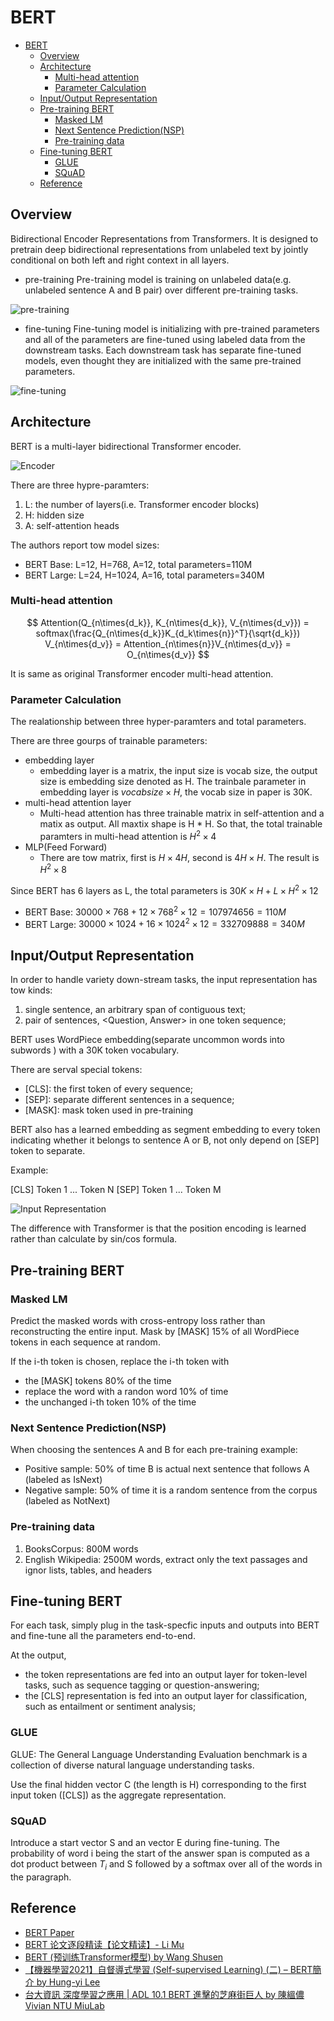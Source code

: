 # BERT

- [BERT](#bert)
  - [Overview](#overview)
  - [Architecture](#architecture)
    - [Multi-head attention](#multi-head-attention)
    - [Parameter Calculation](#parameter-calculation)
  - [Input/Output Representation](#inputoutput-representation)
  - [Pre-training BERT](#pre-training-bert)
    - [Masked LM](#masked-lm)
    - [Next Sentence Prediction(NSP)](#next-sentence-predictionnsp)
    - [Pre-training data](#pre-training-data)
  - [Fine-tuning BERT](#fine-tuning-bert)
    - [GLUE](#glue)
    - [SQuAD](#squad)
  - [Reference](#reference)

## Overview

Bidirectional Encoder Representations from Transformers. It is designed to pretrain deep bidirectional representations from unlabeled text by jointly conditional on both left and right context in all layers.

- pre-training
Pre-training model is training on unlabeled data(e.g. unlabeled sentence A and B pair) over different pre-training tasks.

![pre-training](./.images/pre-training.png)

- fine-tuning
Fine-tuning model is initializing with pre-trained parameters and all of the parameters are fine-tuned using labeled data from the downstream tasks. Each downstream task has separate fine-tuned models, even thought they are initialized with the same pre-trained parameters.

![fine-tuning](./.images/fine-tuning.png)

## Architecture

BERT is a multi-layer bidirectional Transformer encoder.

![Encoder](./.images/Encoder.PNG)

There are three hypre-paramters:
1. L: the number of layers(i.e. Transformer encoder blocks)
2. H: hidden size
3. A: self-attention heads

The authors report tow model sizes:
- BERT Base: L=12, H=768, A=12, total parameters=110M
- BERT Large: L=24, H=1024, A=16, total parameters=340M

### Multi-head attention

$$
Attention(Q_{n\times{d_k}}, K_{n\times{d_k}}, V_{n\times{d_v}}) = softmax(\frac{Q_{n\times{d_k}}K_{d_k\times{n}}^T}{\sqrt{d_k}}) V_{n\times{d_v}} = Attention_{n\times{n}}V_{n\times{d_v}} = O_{n\times{d_v}}
$$

It is same as original Transformer encoder multi-head attention.

### Parameter Calculation

The realationship between three hyper-paramters and total parameters.

There are three gourps of trainable parameters:

- embedding layer
  - embedding layer is a matrix, the input size is vocab size, the output size is embedding size denoted as H. The trainbale parameter in embedding layer is $vocab size \times H$, the vocab size in paper is 30K.
- multi-head attention layer
  - Multi-head attention has three trainable matrix in self-attention and a matix as output. All maxtix shape is H * H. So that, the total trainable paramters in multi-head attention is $H^2\times4$
- MLP(Feed Forward)
  - There are tow matrix, first is $H \times 4H$, second is $4H \times H$. The result is $H^2 \times 8$

Since BERT has 6 layers as L, the total parameters is $30K \times H + L \times H^2 \times 12$

- BERT Base: $30000 \times 768 + 12 \times 768^2 \times 12 = 107974656 = 110M$
- BERT Large: $30000 \times 1024 + 16 \times 1024^2 \times 12 = 332709888 = 340M$

## Input/Output Representation

In order to handle variety down-stream tasks, the input representation has tow kinds:
1. single sentence, an arbitrary span of contiguous text;
2. pair of sentences, <Question, Answer> in one token sequence;

BERT uses WordPiece embedding(separate uncommon words into subwords ) with a 30K token vocabulary.

There are serval special tokens:
- [CLS]: the first token of every sequence;
- [SEP]: separate different sentences in a sequence;
- [MASK]: mask token used in pre-training

BERT also has a learned embedding as segment embedding to every token indicating whether it belongs to sentence A or B, not only depend on [SEP] token to separate.

Example:

[CLS] Token 1 ... Token N [SEP] Token 1 ... Token M

![Input Representation](./.images/Input%20Representation.png)

The difference with Transformer is that the position encoding is learned rather than calculate by sin/cos formula.

## Pre-training BERT

### Masked LM

Predict the masked words with cross-entropy loss rather than reconstructing the entire input. Mask by [MASK] 15% of all WordPiece tokens in each sequence at random.

If the i-th token is chosen, replace the i-th token with
- the [MASK] tokens 80% of the time
- replace the word with a randon word 10% of time
- the unchanged i-th token 10% of the time

### Next Sentence Prediction(NSP)

When choosing the sentences A and B for each pre-training example:
- Positive sample: 50% of time B is actual next sentence that follows A (labeled as IsNext)
- Negative sample: 50% of time it is a random sentence from the corpus (labeled as NotNext)

### Pre-training data

1. BooksCorpus: 800M words
2. English Wikipedia: 2500M words, extract only the text passages and ignor lists, tables, and headers

## Fine-tuning BERT

For each task, simply plug in the task-specfic inputs and outputs into BERT and fine-tune all the parameters end-to-end.

At the output,
- the token representations are fed into an output layer for token-level tasks, such as sequence tagging or question-answering;
- the [CLS] representation is fed into an output layer for classification, such as entailment or sentiment analysis;

### GLUE

GLUE: The General Language Understanding Evaluation benchmark is a collection of diverse natural language understanding tasks.

Use the final hidden vector C (the length is H) corresponding to the first input token ([CLS]) as the aggregate representation.

### SQuAD

Introduce a start vector S and an vector E during fine-tuning. The probability of word i being the start of the answer span is computed as a dot product between $T_i$ and S followed by a softmax over all of the words in the paragraph.

## Reference

- [BERT Paper](extension://oikmahiipjniocckomdccmplodldodja/pdf-viewer/web/viewer.html?file=https%3A%2F%2Faclanthology.org%2FN19-1423.pdf)
- [BERT 论文逐段精读【论文精读】- Li Mu ](https://www.bilibili.com/video/BV1PL411M7eQ/?share_source=copy_web&vd_source=3157022a9ba8a59e9a2cac56650df970)
- [BERT (预训练Transformer模型) by Wang Shusen](https://youtu.be/UlC6AjQWao8?si=i2AqejsiNZjFGkJi)
- [【機器學習2021】自督導式學習 (Self-supervised Learning) (二) – BERT簡介 by Hung-yi Lee](https://youtu.be/gh0hewYkjgo?si=YfGVFwq7JYXLjBQA)
- [台大資訊 深度學習之應用 | ADL 10.1 BERT 進擊的芝麻街巨人 by 陳縕儂 Vivian NTU MiuLab](https://youtu.be/XS44fSQP0-E?si=xC9psSQ8NIhT-cNZ)
